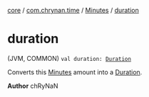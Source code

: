 [core](../../index.md) / [com.chrynan.time](../index.md) / [Minutes](index.md) / [duration](./duration.md)

# duration

(JVM, COMMON) `val duration: `[`Duration`](https://kotlinlang.org/api/latest/jvm/stdlib/kotlin.time/-duration/index.html)

Converts this [Minutes](index.md) amount into a [Duration](https://kotlinlang.org/api/latest/jvm/stdlib/kotlin.time/-duration/index.html).

**Author**
chRyNaN

